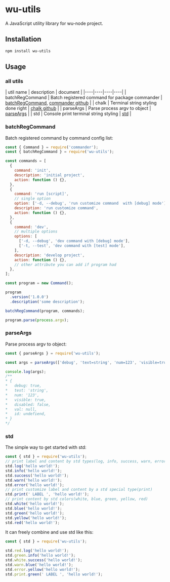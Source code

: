 # wu-utils

A JavaScript utility library for wu-node project.

## Installation

```bash
npm install wu-utils
```

## Usage

### all utils

| util name | description | document |
|----|----|----|----|
| batchRegCommand | Batch registered command for package commander | [batchRegCommand](#batchRegCommand), [commander github](https://github.com/tj/commander.js#installation) |
| chalk | Terminal string styling done right | [chalk github](https://github.com/chalk/chalk) |
| parseArgs | Parse process argv to object | [parseArgs](#parseArgs) |
| std | Console print terminal string styling | [std](#parseArgs) |

### batchRegCommand

Batch registered command by command config list:

```javascript
const { Command } = require('commander');
const { batchRegCommand } = require('wu-utils');

const commands = [
  {
    command: 'init',
    description: 'initial project',
    action: function () {},
  },
  {
    command: 'run [script]',
    // single option
    option: ['-d, --debug', 'run customize command  with [debug] mode'],
    description: 'run customize command',
    action: function () {},
  },
  {
    command: 'dev',
    // multiple options
	options: [
	  ['-d, --debug', 'dev command with [debug] mode'],
	  ['-t, --test', 'dev command with [test] mode'],
	],
	description: 'develop project',
	action: function () {},
    // other attribute you can add if program had
  },
];

const program = new Command();

program
  .version('1.0.0')
  .description('some description');

batchRegCommand(program, commands);

program.parse(process.argv);
```

### parseArgs

Parse process argv to object:

```javascript
const { parseArgs } = require('wu-utils');

const args = parseArgs(['debug', 'text=string', 'num=123', 'visible=true', 'disabled=false', 'val=null', 'id=undefined']);

console.log(args);
/**
* {
*   debug: true,
*   test: 'string',
*   num: '123',
*   visible: true,
*   disabled: false,
*   val: null,
*   id: undefiend,
* }
*/
```

### std

The simple way to get started with std:

```javascript
const { std } = require('wu-utils');
// print label and content by std types(log, info, success, warn, error)
std.log('hello world!');
std.info('hello world!');
std.success('hello world!');
std.warn('hello world!');
std.error('hello world!');
// print customize label and content by a std special type(print)
std.print(' LABEL ', 'hello world!');
// print content by std colors(white, blue, green, yellow, red)
std.white('hello world!');
std.blue('hello world!');
std.green('hello world!');
std.yellow('hello world!');
std.red('hello world!');
```

It can freely combine and use std like this:

```javascript
const { std } = require('wu-utils');

std.red.log('hello world!');
std.green.info('hello world!');
std.white.success('hello world!');
std.warn.blue('hello world!');
std.error.yellow('hello world!');
std.print.green(' LABEL ', 'hello world!');
```